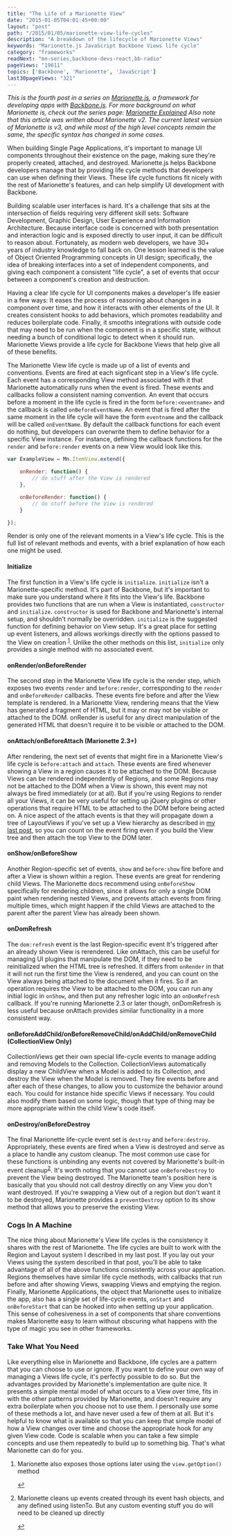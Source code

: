 ```yaml
---
title: "The Life of a Marionette View"
date: "2015-01-05T04:01:45+00:00"
layout: "post"
path: "/2015/01/05/marionette-view-life-cycles"
description: "A breakdown of the lifecycle of Marionette Views"
keywords: "Marionette.js JavaScript Backbone Views life cycle"
category: "frameworks"
readNext: "mn-series,backbone-devs-react,bb-radio"
pageViews: "19611"
topics: ['Backbone', 'Marionette', 'JavaScript']
last30pageViews: "321"
---
```


*This is the fourth post in a series on [Marionette.js][marionette], a framework for developing apps with [Backbone.js][backbone].  For more background on what Marionette is, check out the series page: [Marionette Explained][marionetteexplained]  Also note that this article was written about Marionette v2.  The current latest version of Marionette is v3, and while most of the high level concepts remain the same, the specific syntax has changed in some cases.*

When building Single Page Applications, it's important to manage UI components throughout their existence on the page, making sure they're properly created, attached, and destroyed.  Marionette.js helps Backbone developers manage that by providing life cycle methods that developers can use when defining their Views.  These life cycle functions fit nicely with the rest of Marionette's features, and can help simplify UI development with Backbone.

Building scalable user interfaces is hard.  It's a challenge that sits at the intersection of fields requiring very different skill sets: Software Development, Graphic Design, User Experience and Information Architecture.  Because interface code is concerned with both presentation and interaction logic and is exposed directly to user input, it can be difficult to reason about.  Fortunately, as modern web developers, we have 30+ years of industry knowledge to fall back on.  One lesson learned is the value of Object Oriented Programming concepts in UI design; specifically, the idea of breaking interfaces into a set of independent components, and giving each component a consistent "life cycle", a set of events that occur between a component's creation and destruction.

Having a clear life cycle for UI components makes a developer's life easier in a few ways:  It eases the process of reasoning about changes in a component over time, and how it interacts with other elements of the UI.  It creates consistent hooks to add behaviors, which promotes readability and reduces boilerplate code.  Finally, it smooths integrations with outside code that may need to be run when the component is in a specific state, without needing a bunch of conditional logic to detect when it should run.  Marionette Views provide a life cycle for Backbone Views that help give all of these benefits.

The Marionette View life cycle is made up of a list of events and conventions.  Events are fired at each signficant step in a View's life cycle.  Each event has a corresponding View method associated with it that Marionette automatically runs when the event is fired. These events and callbacks follow a consistent naming convention.  An event that occurs before a moment in the life cycle is fired in the form `before:<eventname>` and the callback is called `onBeforeEventName`. An event that is fired after the same moment in the life cycle will have the form `eventname` and the callback will be called `onEventName`.  By default the callback functions for each event do nothing, but developers can overwrite them to define behavior for a specific View instance.  For instance, defining the callback functions for the `render` and `before:render` events on a new View would look like this.

```javascript
var ExampleView = Mn.ItemView.extend({

    onRender: function() {
        // do stuff after the View is rendered
    },

    onBeforeRender: function() {
        // do stuff before the View is rendered
    }

});
```

Render is only one of the relevant moments in a View's life cycle.  This is the full list of relevant methods and events, with a brief explanation of how each one might be used.

#### Initialize

The first function in a View's life cycle is `initialize`. `initialize` isn't a Marionette-specific method. It's part of Backbone, but it's important to make sure you understand where it fits into the View's life.  Backbone provides two functions that are run when a View is instantiated, `constructor` and `initialize`.  `constructor` is used for Backbone and Marionette's internal setup, and shouldn't normally be overridden.  `initialize` is the suggested function for defining behavior on View setup.  It's a great place for setting up event listeners, and allows workings directly with the options passed to the View on creation <sup id="fnref:1">[1](#fn:1)</sup>. Unlike the other methods on this list, `initialize` only provides a single method with no associated event.

####  onRender/onBeforeRender

The second step in the Marionette View life cycle is the render step, which exposes two events `render` and `before:render`, corresponding to the `render` and `onBeforeRender` callbacks.  These events fire before and after the View template is rendered.  In a Marionette View, rendering means that the View has generated a fragment of HTML, but it may or may not be visible or attached to the DOM.  onRender is useful for any direct manipulation of the generated HTML that doesn't require it to be visible or attached to the DOM.

#### onAttach/onBeforeAttach (Marionette 2.3+)

After rendering, the next set of events that might fire in a Marionette View's life cycle is `before:attach` and `attach`.  These events are fired whenever showing a View in a region causes it to be attached to the DOM.  Because Views can be rendered independently of Regions, and some Regions may not be attached to the DOM when a View is shown, this event may not always be fired immediately (or at all).  But if you're using Regions to render all your Views, it can be very useful for setting up jQuery plugins or other operations that require HTML to be attached to the DOM before being acted on.  A nice aspect of the attach events is that they will propagate down a tree of LayoutViews if you've set up a View hierarchy as described in [my last post][complexlayouts], so you can count on the event firing even if you build the View tree and then attach the top View to the DOM later.

#### onShow/onBeforeShow

Another Region-specific set of events, `show` and `before:show` fire before and after a View is shown within a region.  These events are great for rendering child Views.  The Marionette docs recommend using `onBeforeShow` specifically for rendering children, since it allows for only a single DOM paint when rendering nested Views, and prevents attach events from firing multiple times, which might happen if the child Views are attached to the parent after the parent View has already been shown.

#### onDomRefresh

The `dom:refresh` event is the last Region-specific event  It's triggered after an already shown View is rerendered.  Like onAttach, this can be useful for managing UI plugins that manipulate the DOM, if they need to be reinitialized when the HTML tree is refreshed. It differs from `onRender` in that it will not run the first time the View is rendered, and you can count on the View always being attached to the document when it fires.  So if an operation requires the View to be attached to the DOM, you can run any initial logic in `onShow`, and then put any refresher logic into an `onDomRefresh` callback.  If you're running Marionette 2.3 or later though, onDomRefresh is less useful because onAttach provides similar functionality in a more consistent way.

#### onBeforeAddChild/onBeforeRemoveChild/onAddChild/onRemoveChild (CollectionView Only)

CollectionViews get their own special life-cycle events to manage adding and removing Models to the Collection.  CollectionViews automatically display a new ChildView when a Model is added to its Collection, and destroy the View when the Model is removed.  They fire events before and after each of these changes, to allow you to customize the behavior around each.  You could for instance hide specific Views if necessary. You could also modify them based on some logic, though that type of thing may be more appropriate within the child View's code itself.

#### onDestroy/onBeforeDestroy

The final Marionette life-cycle event set is `destroy` and `before:destroy`.  Appropriately, these events are fired when a View is destroyed and serve as a place to handle any custom cleanup.  The most common use case for these functions is unbinding any events not covered by Marionette's built-in event cleanup<sup id="fnref:2">[2](#fn:2)</sup>. It's worth noting that you cannot use `onBeforeDestroy` to prevent the View being destroyed.  The Marionette team's position here is basically that you should not call destroy directly on any View you don't want destroyed.  If you're swapping a View out of a region but don't want it to be destroyed, Marionette provides a `preventDestroy` option to its show method that allows you to preserve the existing View.


### Cogs In A Machine

The nice thing about Marionette's View life cycles is the consistency it shares with the rest of Marionette.  The life cycles are built to work with the Region and Layout system I described in my last post.  If you lay out your Views using the system described in that post, you'll be able to take advantage of all of the above functions consistently across your application.  Regions themselves have similar life cycle methods, with callbacks that run before and after showing Views, swapping Views and emptying the region. Finally, Marionette Applications, the object that Marionette uses to initialize the app, also has a single set of life-cycle events, `onStart` and `onBeforeStart` that can be hooked into when setting up your application.  This sense of cohesiveness in a set of components that share conventions makes Marionette easy to learn without obscuring what happens with the type of magic you see in other frameworks.

### Take What You Need

Like everything else in Marionette and Backbone, life cycles are a pattern that you can choose to use or ignore.  If you want to define your own way of managing a Views life cycle, it's perfectly possible to do so.  But the advantages provided by Marionette's implementation are quite nice.  It presents a simple mental model of what occurs to a View over time, fits in with the other patterns provided by Marionette, and doesn't require any extra boilerplate when you choose not to use them.  I personally use some of these methods a lot, and have never used a few of them at all.  But it's helpful to know what is available so that you can keep that simple model of how a View changes over time and choose the appropriate hook for any given View code.  Code is scalable when you can take a few simple concepts and use them repeatedly to build up to something big.  That's what Marionette can do for you.


<div class="footnotes">
<ol>
    <li class="footnote" id="fn:1">
        <p>
        Marionette also exposes those options later using the <code>view.getOption()</code> method
        </p>
        <a href="#fnref:1" title="return to article"> ↩</a></p>
    </li>
    <li class="footnote" id="fn:2">
        <p>
        Marionette cleans up events created through its event hash objects, and any defined using listenTo.  But any custom eventing stuff you do will need to be cleaned up directly
        </p>
        <a href="#fnref:2" title="return to article"> ↩</a></p>
    </li>
</ol>
</div>

[marionette]: http://marionettejs.com/
[marionetteexplained]: http://benmccormick.org/marionette-explained/
[backbone]: http://backbonejs.org/
[complexlayouts]: http://benmccormick.org/2014/12/22/building-complex-layouts-with-marionette-js/
[jobpost]: http://benmccormick.org/2014/12/18/come-build-with-me/
